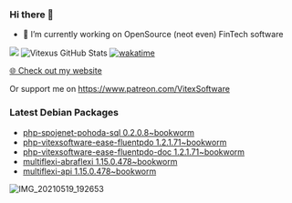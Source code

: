 ### Hi there 👋

- 🔭 I’m currently working on OpenSource  (neot even) FinTech software

![](https://komarev.com/ghpvc/?username=Vitexus)
![Vitexus GitHub Stats](https://github-readme-stats.vercel.app/api?username=Vitexus&show_icons=true)
[![wakatime](https://wakatime.com/badge/user/5abba9ca-813e-43ac-9b5f-b1cfdf3dc1c7.svg)](https://wakatime.com/@5abba9ca-813e-43ac-9b5f-b1cfdf3dc1c7)

<p><a href="https://vitexsoftware.cz">🌐 Check out my website</a></p>

Or support me on https://www.patreon.com/VitexSoftware

### Latest Debian Packages
<!-- DEBIAN-PACKAGES-LIST:START -->
- [php-spojenet-pohoda-sql 0.2.0.8~bookworm](https://repo.vitexsoftware.com/package.php?package=php-spojenet-pohoda-sql)
- [php-vitexsoftware-ease-fluentpdo 1.2.1.71~bookworm](https://repo.vitexsoftware.com/package.php?package=php-vitexsoftware-ease-fluentpdo)
- [php-vitexsoftware-ease-fluentpdo-doc 1.2.1.71~bookworm](https://repo.vitexsoftware.com/package.php?package=php-vitexsoftware-ease-fluentpdo-doc)
- [multiflexi-abraflexi 1.15.0.478~bookworm](https://repo.vitexsoftware.com/package.php?package=multiflexi-abraflexi)
- [multiflexi-api 1.15.0.478~bookworm](https://repo.vitexsoftware.com/package.php?package=multiflexi-api)
<!-- DEBIAN-PACKAGES-LIST:END -->

![IMG_20210519_192653](https://user-images.githubusercontent.com/2621130/120022731-1bd48900-bfed-11eb-90f9-4f88f560b8b7.jpg)

<!--
**Vitexus/Vitexus** is a ✨ _special_ ✨ repository because its `README.md` (this file) appears on your GitHub profile.

Here are some ideas to get you started:

- 🌱 I’m currently learning ...
- 👯 I’m looking to collaborate on ...
- 🤔 I’m looking for help with ...
- 💬 Ask me about ...
- 📫 How to reach me: ...
- 😄 Pronouns: ...
- ⚡ Fun fact: ...
-->


